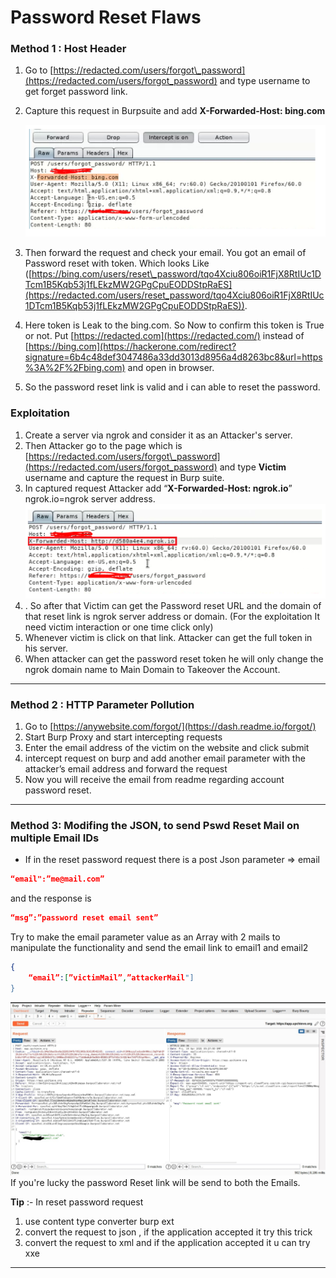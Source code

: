 # Password Reset Flaws
### Method 1 : Host Header 
1.  Go to [https://redacted.com/users/forgot\_password](https://redacted.com/users/forgot_password) and type username to get forget password link.
2.  Capture this request in Burpsuite and add <b>X-Forwarded-Host: bing.com</b>

	![](assets/pswd1.png)
3. Then forward the request and check your email. You got an email of Password reset with token. Which looks Like ([https://bing.com/users/reset\_password/tqo4Xciu806oiR1FjX8RtIUc1DTcm1B5Kqb53j1fLEkzMW2GPgCpuEODDStpRaES](https://redacted.com/users/reset_password/tqo4Xciu806oiR1FjX8RtIUc1DTcm1B5Kqb53j1fLEkzMW2GPgCpuEODDStpRaES)).
4. Here token is Leak to the bing.com. So Now to confirm this token is True or not. Put [https://redacted.com](https://redacted.com/) instead of [https://bing.com](https://hackerone.com/redirect?signature=6b4c48def3047486a33dd3013d8956a4d8263bc8&url=https%3A%2F%2Fbing.com) and open in browser.

5. So the password reset link is valid and i can able to reset the password.

### Exploitation
1. Create a server via ngrok and consider it as an Attacker's server.
2.  Then Attacker go to the page which is [https://redacted.com/users/forgot\_password](https://redacted.com/users/forgot_password) and type **Victim** username and capture the request in Burp suite.
3.  In captured request Attacker add “**X-Forwarded-Host: ngrok.io**” ngrok.io=ngrok server address.
	![](assets/paswd2.png)
4. . So after that Victim can get the Password reset URL and the domain of that reset link is ngrok server address or domain. (For the exploitation It need victim interaction or one time click only)
5.  Whenever victim is click on that link. Attacker can get the full token in his server.
6.   When attacker can get the password reset token he will only change the ngrok domain name to Main Domain to Takeover the Account.
---

### Method 2 : HTTP Parameter Pollution
1.  Go to [https://anywebsite.com/forgot/](https://dash.readme.io/forgot/)
2.  Start Burp Proxy and start intercepting requests
3.  Enter the email address of the victim on the website and click submit
4.  intercept request on burp and add another email parameter with the attacker’s email address and forward the request
5.  Now you will receive the email from readme regarding account password reset.

---

### Method 3: Modifing the JSON, to send Pswd Reset Mail on multiple Email IDs
- If in the reset password request there is a post Json parameter => email	
```json
“email":”me@mail.com”
```
and the response is
```json
“msg”:”password reset email sent”
```
Try to make the email parameter value as an Array with 2 mails to manipulate the functionality and send the email link to email1 and email2
```json
{
	“email”:[”victimMail”,”attackerMail"]
}
```
![](assets/pswd-reset.png)
If you're lucky the password Reset link will be send to both the Emails.

**Tip** :- In reset password request
1.  use content type converter burp ext
2. convert the request to json , if the application accepted it try this trick
3. convert the request to xml and if the application accepted it u can try xxe
---